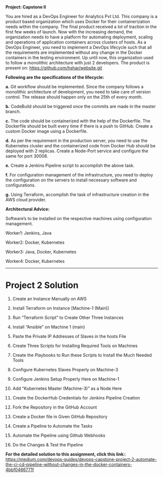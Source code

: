 **Project: Capstone II**

You are hired as a DevOps Engineer for Analytics Pvt Ltd. This company is a product based organization which uses Docker for their containerization needs within the company. The final product received a lot of traction in the first few weeks of launch. Now with the increasing demand, the organization needs to have a platform for automating deployment, scaling and operations of application containers across clusters of hosts. As a DevOps Engineer, you need to implement a DevOps lifecycle such that all the requirements are implemented without any change in the Docker containers in the testing environment. 
Up until now, this organization used to follow a monolithic architecture with just 2 developers. The product is present on: https://github.com/hshar/website.git 

**Following are the specifications of the lifecycle:** 

 **a.** Git workflow should be implemented. Since the company follows a monolithic architecture of development, you need to take care of version control. The release should happen only on the 25th of every month.  
 
 **b.** CodeBuild should be triggered once the commits are made in the master branch.

 **c.** The code should be containerized with the help of the Dockerfile. The Dockerfile should be built every time if there is a push to GitHub. Create a custom Docker image using a Dockerfile.

 **d.** As per the requirement in the production server, you need to use the Kubernetes cluster and the containerized code from Docker Hub should be deployed with 2 replicas. Create a Node-Port service and configure the same for port 30008.

 **e.** Create a Jenkins Pipeline script to accomplish the above task.
    
 **f.** For configuration management of the infrastructure, you need to deploy the configuration on the servers to install necessary software and configurations.
    
 **g.** Using Terraform, accomplish the task of infrastructure creation in the AWS cloud provider.

**Architectural Advice:** 

Software’s to be installed on the respective machines using configuration management. 

Worker1: Jenkins, Java

Worker2: Docker, Kubernetes 

Worker3: Java, Docker, Kubernetes 

Worker4: Docker, Kubernetes 

--------------------------------------------------------------------------------------------------------------------------------------------------------------------------------------------------------------------------------------------------------------------

**<h1>Project 2 Solution </h1>**

1. Create an Instance Manually on AWS

2. Install Terraform on Instance [Machine-1 (Main)]

3. Run “Terraform Script” to Create Other Three Instances

4. Install “Ansible” on Machine 1 (main)

5. Paste the Private IP Addresses of Slaves in the hosts File

6. Create Three Scripts for Installing Required Tools on Machines

7. Create the Playbooks to Run these Scripts to Install the Much Needed Tools

8. Configure Kubernetes Slaves Properly on Machine-3

9. Configure Jenkins Setup Properly Here on Machine-1

10. Add “Kubernetes Master (Machine-3)” as a Node Here

11. Create the DockerHub Credentials for Jenkins Pipeline Creation

12. Fork the Repository in the GitHub Account

13. Create a Docker file in Given GitHub Repository

14. Create a Pipeline to Automate the Tasks

15. Automate the Pipeline using Github Webhooks

16. Do the Changes & Test the Pipeline

**For the detailed solution to this assignment, click this link:**: https://medium.com/devops-guides/devops-capstone-project-2-automate-the-ci-cd-pipeline-without-changes-in-the-docker-containers-4bbf0486771f
